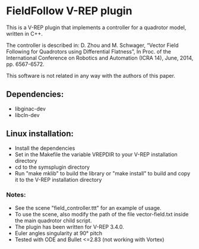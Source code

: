 # FieldFollow V-REP plugin

This is a V-REP plugin that implements a controller for a quadrotor model, written in C++.

The controller is described in:
D. Zhou and M. Schwager, “Vector Field Following
for Quadrotors using Differential Flatness”, In Proc. of the International
Conference on Robotics and Automation (ICRA 14), June, 2014, pp.  6567-6572.

This software is not related in any way with the authors of this paper.

## Dependencies:
* libginac-dev
* libcln-dev

## Linux installation:
* Install the dependencies
* Set in the Makefile the variable VREPDIR to your V-REP installation
	directory
* cd to the symsplugin directory
* Run "make mklib" to build the library or "make install" to build
	and copy it to the V-REP installation directory

### Notes:
* See the scene "field_controller.ttt" for an example of usage.
* To use the scene, also modify the path of the file vector-field.txt inside
	the main quadrotor child script.
* The plugin has been written for V-REP 3.4.0.
* Euler angles singularity at 90° pitch
* Tested with ODE and Bullet <=2.83 (not working with Vortex)
